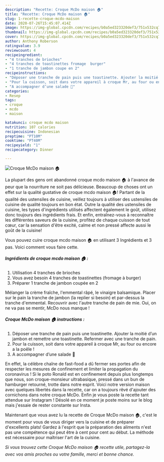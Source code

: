 ```yaml
---
description: "Recette: Croque McDo maison 🏠"
title: "Recette: Croque McDo maison 🏠"
slug: 1-recette-croque-mcdo-maison
date: 2020-07-26T15:45:07.414Z
image: https://img-global.cpcdn.com/recipes/b0a5ed323320def3/751x532cq70/croque-mcdo-maison-🏠-photo-principale-de-la-recette.jpg
thumbnail: https://img-global.cpcdn.com/recipes/b0a5ed323320def3/751x532cq70/croque-mcdo-maison-🏠-photo-principale-de-la-recette.jpg
cover: https://img-global.cpcdn.com/recipes/b0a5ed323320def3/751x532cq70/croque-mcdo-maison-🏠-photo-principale-de-la-recette.jpg
author: Anthony Roberson
ratingvalue: 3.9
reviewcount: 4
recipeingredient:
- "4 tranches de brioches"
- "4 tranches de toastinettes fromage  burger"
- "1 tranche de jambon coupe en 2"
recipeinstructions:
- "Déposer une tranche de pain puis une toastinette. Ajouter la moitié d’un jambon et remettre une toastinette. Refermer avec une tranche de pain."
- "Pour la cuisson, soit dans votre appareil à croque Mr, au four ou encore a la poêle !"
- "A accompagner d’une salade 🥗"
categories:
- Resep
tags:
- croque
- mcdo
- maison

katakunci: croque mcdo maison 
nutrition: 107 calories
recipecuisine: Indonesian
preptime: "PT10M"
cooktime: "PT40M"
recipeyield: "1"
recipecategory: Dinner

---
```



![Croque McDo maison 🏠](https://img-global.cpcdn.com/recipes/b0a5ed323320def3/751x532cq70/croque-mcdo-maison-🏠-photo-principale-de-la-recette.jpg)

La plupart des gens ont abandonné croque mcdo maison 🏠 à l'avance de peur que la nourriture ne soit pas délicieuse. Beaucoup de choses ont un effet sur la qualité gustative de croque mcdo maison 🏠! Partant de la qualité des ustensiles de cuisine, veillez toujours à utiliser des ustensiles de cuisine de qualité toujours en bon état. Outre la qualité des ustensiles de cuisine, les types d'ingrédients utilisés affectent également le goût, utilisez donc toujours des ingrédients frais. Et enfin, entraînez-vous à reconnaître les différentes saveurs de la cuisine, profitez de chaque cuisson de tout cœur, car la sensation d'être excité, calme et non pressé affecte aussi le goût de la cuisine!

<!--inarticleads1-->

Vous pouvez cuire croque mcdo maison 🏠 en utilisant 3 Ingrédients et 3 pas. Voici comment vous faire cette.

##### Ingrédients de croque mcdo maison 🏠 :

1. Utilisation 4 tranches de brioches
1. Vous avez besoin 4 tranches de toastinettes (fromage à burger)
1. Préparer 1 tranche de jambon coupée en 2


Mélanger la crème fraîche, l&#39;emmental râpé, le vinaigre balsamique. Placer sur le pain la tranche de jambon (la replier si besoin) et par-dessus la tranche d&#39;emmental. Recouvrir avec l&#39;autre tranche de pain de mie. Oui, on ne va pas se mentir, McDo nous manque ! 

<!--inarticleads2-->

##### Croque McDo maison 🏠 instructions :

1. Déposer une tranche de pain puis une toastinette. Ajouter la moitié d’un jambon et remettre une toastinette. Refermer avec une tranche de pain.
1. Pour la cuisson, soit dans votre appareil à croque Mr, au four ou encore a la poêle !
1. A accompagner d’une salade 🥗


En effet, la célèbre chaîne de fast-food a dû fermer ses portes afin de respecter les mesures de confinement et limiter la propagation du coronavirus ! Si le poto Ronald est en confinement depuis plus longtemps que nous, son croque-monsieur ultrabasique, pressé dans un bun de hamburger retourné, trotte dans notre esprit. Voici notre version maison avec quelques libertés dans la recette, car on a toujours rêvé d&#39;ajouter des cornichons dans notre croque McDo. Enfin je vous poste la recette tant attendue sur Instagram ! Désolé en ce moment je poste moins sur le blog mais j&#39;essaie de rester constante sur Insta. 

<!--inarticleads1-->

<p>
Maintenant que vous avez lu la recette de Croque McDo maison 🏠, c'est le moment pour vous de vous diriger vers la cuisine et de préparer d'excellents plats! Gardez à l'esprit que la préparation des aliments n'est pas une compétence qui peut être à cent pour cent au début. La méthode est nécessaire pour maîtriser l'art de la cuisine.
</p>

<p>
<i>Si vous trouvez cette Croque McDo maison 🏠 recette utile, partagez-la avec vos amis proches ou votre famille, merci et bonne chance.</i>
</p>
